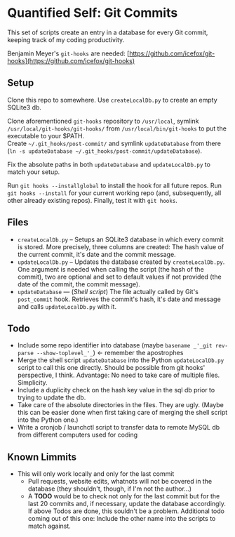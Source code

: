 # Quantified Self: Git Commits

This set of scripts create an entry in a database for every Git commit, keeping track of my coding productivity.

Benjamin Meyer's `git-hooks` are needed: [https://github.com/icefox/git-hooks](https://github.com/icefox/git-hooks)

## Setup
Clone this repo to somewhere. Use `createLocalDb.py` to create an empty SQLite3 db.

Clone aforementioned `git-hooks` repository to `/usr/local`, symlink `/usr/local/git-hooks/git-hooks/` from `/usr/local/bin/git-hooks` to put the executable to your $PATH.  
Create `~/.git_hooks/post-commit/` and symlink `updateDatabase` from there (`ln -s updateDatabase ~/.git_hooks/post-commit/updateDatabase`).

Fix the absolute paths in both `updateDatabase` and `updateLocalDb.py` to match your setup.

Run `git hooks --installglobal` to install the hook for all future repos. Run `git hooks --install` for your current working repo (and, subsequently, all other already existing repos). Finally, test it with `git hooks`.

## Files
  * `createLocalDb.py` – Setups an SQLite3 database in which every commit is stored. More precisely, three columns are created: The hash value of the current commit, it's date and the commit message.
  * `updateLocalDb.py` – Updates the database created by `createLocalDb.py`. One argument is needed when calling the script (the hash of the commit), two are optional and set to default values if not provided (the date of the commit, the commit message).
  * `updateDatabase` — (*Shell script*) The file actually called by Git's `post_commit` hook. Retrieves the commit's hash, it's date and message and calls `updateLocalDb.py` with it.


## Todo
  * Include some repo identifier into database (maybe `basename _'_git rev-parse --show-toplevel_'_`) ← remember the apostrophes
  * Merge the shell script `updateDatabase` into the Python `updateLocalDb.py` script to call this one directly. Should be possible from git hooks' perspective, I think. Advantage: No need to take care of multiple files. Simplicity.
  * Include a duplicity check on the hash key value in the sql db prior to trying to update the db.
  * Take care of the absolute directories in the files. They are ugly. (Maybe this can be easier done when first taking care of merging the shell script into the Python one.)
  * Write a cronjob / launchctl script to transfer data to remote MySQL db from different computers used for coding

## Known Limmits
  * This will only work locally and only for the last commit
    * Pull requests, website edits, whatnots will not be covered in the database (they shouldn't, though, if I'm not the author…)
    * A **TODO** would be to check not only for the last commit but for the last 20 commits and, if necessary, update the database accordingly. If above Todos are done, this souldn't be a problem. Additional todo coming out of this one: Include the other name into the scripts to match against.
